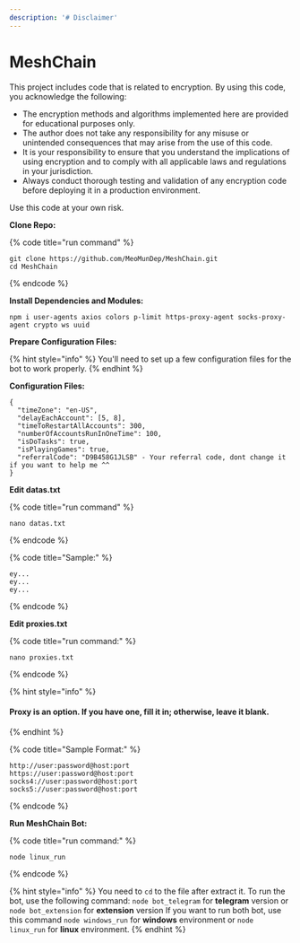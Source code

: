 ```yaml
---
description: '# Disclaimer'
---
```


# MeshChain

This project includes code that is related to encryption. By using this code, you acknowledge the following:

* The encryption methods and algorithms implemented here are provided for educational purposes only.
* The author does not take any responsibility for any misuse or unintended consequences that may arise from the use of this code.
* It is your responsibility to ensure that you understand the implications of using encryption and to comply with all applicable laws and regulations in your jurisdiction.
* Always conduct thorough testing and validation of any encryption code before deploying it in a production environment.

Use this code at your own risk.

**Clone Repo:**

{% code title="run command" %}
```
git clone https://github.com/MeoMunDep/MeshChain.git
cd MeshChain
```
{% endcode %}

**Install Dependencies and Modules:**

```
npm i user-agents axios colors p-limit https-proxy-agent socks-proxy-agent crypto ws uuid
```

**Prepare Configuration Files:**

{% hint style="info" %}
You'll need to set up a few configuration files for the bot to work properly.
{% endhint %}

**Configuration Files:**

```
{
  "timeZone": "en-US",
  "delayEachAccount": [5, 8],
  "timeToRestartAllAccounts": 300,
  "numberOfAccountsRunInOneTime": 100,
  "isDoTasks": true,
  "isPlayingGames": true,
  "referralCode": "D9B458G1JLSB" - Your referral code, dont change it if you want to help me ^^
}
```

**Edit datas.txt**

{% code title="run command" %}
```
nano datas.txt
```
{% endcode %}

{% code title="Sample:" %}
```
ey...
ey...
ey...
```
{% endcode %}

**Edit proxies.txt**

{% code title="run command:" %}
```
nano proxies.txt
```
{% endcode %}

{% hint style="info" %}
#### Proxy is an option. If you have one, fill it in; otherwise, leave it blank.
{% endhint %}

{% code title="Sample Format:" %}
```
http://user:password@host:port
https://user:password@host:port
socks4://user:password@host:port
socks5://user:password@host:port
```
{% endcode %}

**Run MeshChain Bot:**

{% code title="run command:" %}
```
node linux_run
```
{% endcode %}

{% hint style="info" %}
You need to `cd` to the file after extract it. To run the bot, use the following command: `node bot_telegram` for **telegram** version or `node bot_extension` for **extension** version If you want to run both bot, use this command `node windows_run` for **windows** environment or `node linux_run` for **linux** environment.&#x20;
{% endhint %}
